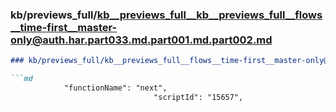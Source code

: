 ### kb/previews_full/kb__previews_full__kb__previews_full__flows__time-first__master-only@auth.har.part033.md.part001.md.part002.md

```md
### kb/previews_full/kb__previews_full__flows__time-first__master-only@auth.har.part033.md.part001.md (part 002)

```md
            "functionName": "next",
                                "scriptId": "15657",
 
```

```

```
